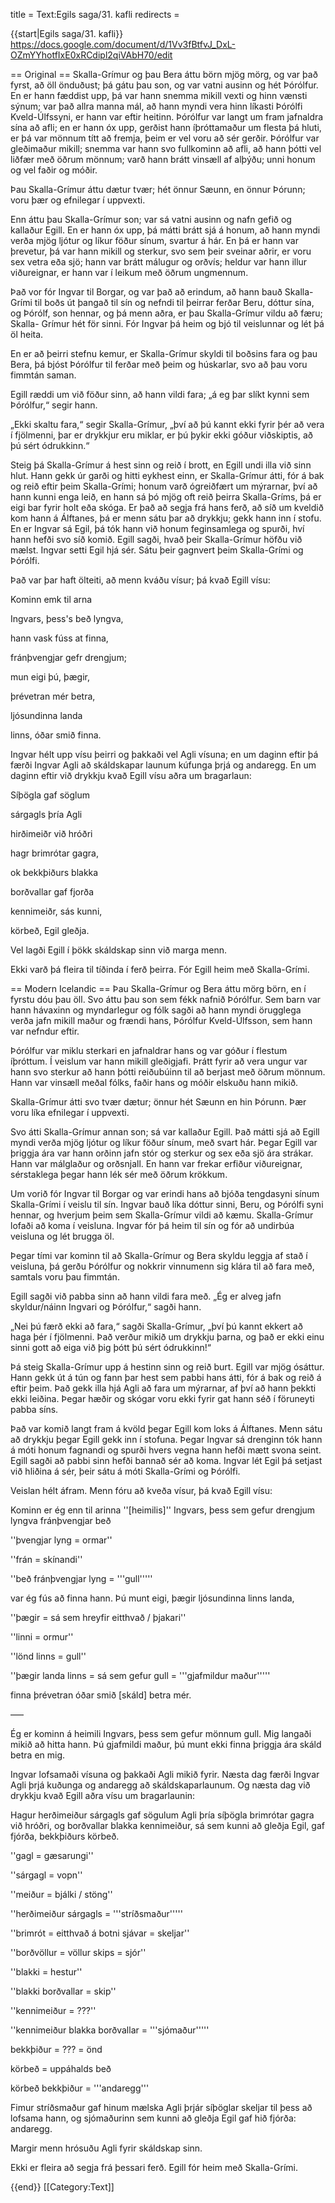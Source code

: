 title = Text:Egils saga/31. kafli
redirects =
>>>>


{{start|Egils saga/31. kafli}}
https://docs.google.com/document/d/1Vv3fBtfvJ_DxL-OZmYYhotfIxE0xRCdipl2qiVAbH70/edit

== Original ==
Skalla-Grímur og þau Bera áttu börn mjög mörg, og var það fyrst, að öll önduðust; þá gátu þau son, og var vatni ausinn og hét Þórólfur. En er hann fæddist upp, þá var hann snemma mikill vexti og hinn vænsti sýnum; var það allra manna mál, að hann myndi vera hinn líkasti Þórólfi Kveld-Úlfssyni, er hann var eftir heitinn. Þórólfur var langt um fram jafnaldra sína að afli; en er hann óx upp, gerðist hann íþróttamaður um flesta þá hluti, er þá var mönnum títt að fremja, þeim er vel voru að sér gerðir. Þórólfur var gleðimaður mikill; snemma var hann svo fullkominn að afli, að hann þótti vel liðfær með öðrum mönnum; varð hann brátt vinsæll af alþýðu; unni honum og vel faðir og móðir.

Þau Skalla-Grímur áttu dætur tvær; hét önnur Sæunn, en önnur Þórunn; voru þær og efnilegar í uppvexti.

Enn áttu þau Skalla-Grímur son; var sá vatni ausinn og nafn gefið og kallaður Egill. En er hann óx upp, þá mátti brátt sjá á honum, að hann myndi verða mjög ljótur og líkur föður sínum, svartur á hár. En þá er hann var þrevetur, þá var hann mikill og sterkur, svo sem þeir sveinar aðrir, er voru sex vetra eða sjö; hann var brátt málugur og orðvís; heldur var hann illur viðureignar, er hann var í leikum með öðrum ungmennum.

Það vor fór Ingvar til Borgar, og var það að erindum, að hann bauð Skalla-Grími til boðs út þangað til sín og nefndi til þeirrar ferðar Beru, dóttur sína, og Þórólf, son hennar, og þá menn aðra, er þau Skalla-Grímur vildu að færu; Skalla- Grímur hét för sinni. Fór Ingvar þá heim og bjó til veislunnar og lét þá öl heita.

En er að þeirri stefnu kemur, er Skalla-Grímur skyldi til boðsins fara og þau Bera, þá bjóst Þórólfur til ferðar með þeim og húskarlar, svo að þau voru fimmtán saman.

Egill ræddi um við föður sinn, að hann vildi fara; „á eg þar slíkt kynni sem Þórólfur,“ segir hann.

„Ekki skaltu fara,“ segir Skalla-Grímur, „því að þú kannt ekki fyrir þér að vera í fjölmenni, þar er drykkjur eru miklar, er þú þykir ekki góður viðskiptis, að þú sért ódrukkinn.“

Steig þá Skalla-Grímur á hest sinn og reið í brott, en Egill undi illa við sinn hlut. Hann gekk úr garði og hitti eykhest einn, er Skalla-Grímur átti, fór á bak og reið eftir þeim Skalla-Grími; honum varð ógreiðfært um mýrarnar, því að hann kunni enga leið, en hann sá þó mjög oft reið þeirra Skalla-Gríms, þá er eigi bar fyrir holt eða skóga. Er það að segja frá hans ferð, að síð um kveldið kom hann á Álftanes, þá er menn sátu þar að drykkju; gekk hann inn í stofu. En er Ingvar sá Egil, þá tók hann við honum feginsamlega og spurði, hví hann hefði svo síð komið. Egill sagði, hvað þeir Skalla-Grímur höfðu við mælst. Ingvar setti Egil hjá sér. Sátu þeir gagnvert þeim Skalla-Grími og Þórólfi.

Það var þar haft ölteiti, að menn kváðu vísur; þá kvað Egill vísu:

Kominn emk til arna

Ingvars, þess's beð lyngva,

hann vask fúss at finna,

fránþvengjar gefr drengjum;

mun eigi þú, þægir,

þrévetran mér betra,

ljósundinna landa

linns, óðar smið finna.

Ingvar hélt upp vísu þeirri og þakkaði vel Agli vísuna; en um daginn eftir þá færði Ingvar Agli að skáldskapar launum kúfunga þrjá og andaregg. En um daginn eftir við drykkju kvað Egill vísu aðra um bragarlaun:

Síþögla gaf söglum

sárgagls þría Agli

hirðimeiðr við hróðri

hagr brimrótar gagra,

ok bekkþiðurs blakka

borðvallar gaf fjorða

kennimeiðr, sás kunni,

körbeð, Egil gleðja.

Vel lagði Egill í þökk skáldskap sinn við marga menn.

Ekki varð þá fleira til tíðinda í ferð þeirra. Fór Egill heim með Skalla-Grími.

== Modern Icelandic ==
Þau Skalla-Grímur og Bera áttu mörg börn, en í fyrstu dóu þau öll. Svo áttu þau son sem fékk nafnið Þórólfur. Sem barn var hann hávaxinn og myndarlegur og fólk sagði að hann myndi örugglega verða jafn mikill maður og frændi hans, Þórólfur Kveld-Úlfsson, sem hann var nefndur eftir.

Þórólfur var miklu sterkari en jafnaldrar hans og var góður í flestum íþróttum. Í veislum var hann mikill gleðigjafi. Þrátt fyrir að vera ungur var hann svo sterkur að hann þótti reiðubúinn til að berjast með öðrum mönnum. Hann var vinsæll meðal fólks, faðir hans og móðir elskuðu hann mikið.

Skalla-Grímur átti svo tvær dætur; önnur hét Sæunn en hin Þórunn. Þær voru líka efnilegar í uppvexti.

Svo átti Skalla-Grímur annan son; sá var kallaður Egill. Það mátti sjá að Egill myndi verða mjög ljótur og líkur föður sínum, með svart hár. Þegar Egill var þriggja ára var hann orðinn jafn stór og sterkur og sex eða sjö ára strákar. Hann var málglaður og orðsnjall. En hann var frekar erfiður viðureignar, sérstaklega þegar hann lék sér með öðrum krökkum.

Um vorið fór Ingvar til Borgar og var erindi hans að bjóða tengdasyni sínum Skalla-Grími í veislu til sín. Ingvar bauð líka dóttur sinni, Beru, og Þórólfi syni hennar, og hverjum þeim sem Skalla-Grímur vildi að kæmu. Skalla-Grímur lofaði að koma í veisluna. Ingvar fór þá heim til sín og fór að undirbúa veisluna og lét brugga öl.

Þegar tími var kominn til að Skalla-Grímur og Bera skyldu leggja af stað í veisluna, þá gerðu Þórólfur og nokkrir vinnumenn sig klára til að fara með, samtals voru þau fimmtán.

Egill sagði við pabba sinn að hann vildi fara með. „Ég er alveg jafn skyldur/náinn Ingvari og Þórólfur,“ sagði hann.

„Nei þú færð ekki að fara,“ sagði Skalla-Grímur, „því þú kannt ekkert að haga þér í fjölmenni. Það verður mikið um drykkju þarna, og það er ekki einu sinni gott að eiga við þig þótt þú sért ódrukkinn!“

Þá steig Skalla-Grímur upp á hestinn sinn og reið burt. Egill var mjög ósáttur. Hann gekk út á tún og fann þar hest sem pabbi hans átti, fór á bak og reið á eftir þeim. Það gekk illa hjá Agli að fara um mýrarnar, af því að hann þekkti ekki leiðina. Þegar hæðir og skógar voru ekki fyrir gat hann séð í föruneyti pabba síns.

Það var komið langt fram á kvöld þegar Egill kom loks á Álftanes. Menn sátu að drykkju þegar Egill gekk inn í stofuna. Þegar Ingvar sá drenginn tók hann á móti honum fagnandi og spurði hvers vegna hann hefði mætt svona seint. Egill sagði að pabbi sinn hefði bannað sér að koma. Ingvar lét Egil þá setjast við hliðina á sér, þeir sátu á móti Skalla-Grími og Þórólfi.

Veislan hélt áfram. Menn fóru að kveða vísur, þá kvað Egill vísu:

Kominn er ég enn til arinna ''[heimilis]'' Ingvars, þess sem gefur drengjum lyngva fránþvengjar beð

''þvengjar lyng = ormar''

''frán = skínandi''

''beð fránþvengjar lyng = '''gull'''''

var ég fús að finna hann. Þú munt eigi, þægir ljósundinna linns landa,

''þægir = sá sem hreyfir eitthvað / þjakari''

''linni = ormur''

''lönd linns = gull''

''þægir landa linns = sá sem gefur gull = '''gjafmildur maður'''''

finna þrévetran óðar smið [skáld] betra mér.

–––

Ég er kominn á heimili Ingvars, þess sem gefur mönnum gull. Mig langaði mikið að hitta hann. Þú gjafmildi maður, þú munt ekki finna þriggja ára skáld betra en mig.

Ingvar lofsamaði vísuna og þakkaði Agli mikið fyrir. Næsta dag færði Ingvar Agli þrjá kuðunga og andaregg að skáldskaparlaunum. Og næsta dag við drykkju kvað Egill aðra vísu um bragarlaunin:

Hagur herðimeiður sárgagls gaf sögulum Agli þría síþögla brimrótar gagra við hróðri, og borðvallar blakka kennimeiður, sá sem kunni að gleðja Egil, gaf fjórða, bekkþiðurs körbeð.

''gagl = gæsarungi''

''sárgagl = vopn''

''meiður = bjálki / stöng''

''herðimeiður sárgagls = '''stríðsmaður'''''

''brimrót = eitthvað á botni sjávar = skeljar''

''borðvöllur = völlur skips = sjór''

''blakki = hestur''

''blakki borðvallar = skip''

''kennimeiður = ???''

''kennimeiður blakka borðvallar = '''sjómaður'''''

bekkþiður = ??? = önd

körbeð = uppáhalds beð

körbeð bekkþiður = '''andaregg'''

>>>>

Fimur stríðsmaður gaf hinum mælska Agli þrjár síþöglar skeljar til þess að lofsama hann, og sjómaðurinn sem kunni að gleðja Egil gaf hið fjórða: andaregg.

Margir menn hrósuðu Agli fyrir skáldskap sinn.

Ekki er fleira að segja frá þessari ferð. Egill fór heim með Skalla-Grími.

{{end}}
<noinclude>[[Category:Text]]</noinclude>